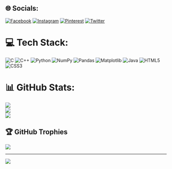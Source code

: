 
## 🌐 Socials:
[![Facebook](https://img.shields.io/badge/Facebook-%231877F2.svg?logo=Facebook&logoColor=white)](https://facebook.com/anujprajapati011) [![Instagram](https://img.shields.io/badge/Instagram-%23E4405F.svg?logo=Instagram&logoColor=white)](https://instagram.com/anuj_prajapati01) [![Pinterest](https://img.shields.io/badge/Pinterest-%23E60023.svg?logo=Pinterest&logoColor=white)](https://pinterest.com/anuj-prajapati-6ab403230) [![Twitter](https://img.shields.io/badge/Twitter-%231DA1F2.svg?logo=Twitter&logoColor=white)](https://twitter.com/@Anujpra34888192) 

# 💻 Tech Stack:
![C](https://img.shields.io/badge/c-%2300599C.svg?style=for-the-badge&logo=c&logoColor=white) ![C++](https://img.shields.io/badge/c++-%2300599C.svg?style=for-the-badge&logo=c%2B%2B&logoColor=white) ![Python](https://img.shields.io/badge/python-3670A0?style=for-the-badge&logo=python&logoColor=ffdd54) ![NumPy](https://img.shields.io/badge/numpy-%23013243.svg?style=for-the-badge&logo=numpy&logoColor=white) ![Pandas](https://img.shields.io/badge/pandas-%23150458.svg?style=for-the-badge&logo=pandas&logoColor=white) ![Matplotlib](https://img.shields.io/badge/Matplotlib-%23ffffff.svg?style=for-the-badge&logo=Matplotlib&logoColor=black) ![Java](https://img.shields.io/badge/java-%23ED8B00.svg?style=for-the-badge&logo=openjdk&logoColor=white) ![HTML5](https://img.shields.io/badge/html5-%23E34F26.svg?style=for-the-badge&logo=html5&logoColor=white) ![CSS3](https://img.shields.io/badge/css3-%231572B6.svg?style=for-the-badge&logo=css3&logoColor=white)
# 📊 GitHub Stats:
![](https://github-readme-stats.vercel.app/api?username=Anujp-prajapati&theme=radical&hide_border=false&include_all_commits=false&count_private=false)<br/>
![](https://github-readme-streak-stats.herokuapp.com/?user=Anujp-prajapati&theme=radical&hide_border=false)<br/>
![](https://github-readme-stats.vercel.app/api/top-langs/?username=Anujp-prajapati&theme=radical&hide_border=false&include_all_commits=false&count_private=false&layout=compact)

## 🏆 GitHub Trophies
![](https://github-profile-trophy.vercel.app/?username=Anujp-prajapati&theme=radical&no-frame=false&no-bg=true&margin-w=4)

---
[![](https://visitcount.itsvg.in/api?id=Anujp-prajapati&icon=0&color=0)](https://visitcount.itsvg.in)

<!-- Proudly created with GPRM ( https://gprm.itsvg.in ) -->
